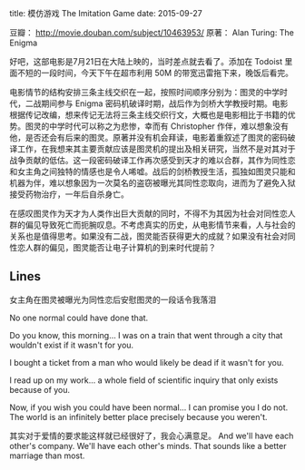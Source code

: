 title: 模仿游戏 The Imitation Game
date: 2015-09-27

豆瓣： http://movie.douban.com/subject/10463953/
原著：  Alan Turing: The Enigma

好吧，这部电影是7月21日在大陆上映的，当时差点就去看了。添加在 Todoist  里面不短的一段时间，今天下午在超市利用 50M 的带宽迅雷拖下来，晚饭后看完。

电影情节的结构安排三条主线交织在一起，按照时间顺序分别为：图灵的中学时代，二战期间参与 Enigma 密码机破译时期，战后作为剑桥大学教授时期。电影根据传记改编，想来传记无法将三条主线交织行文，大概也是电影相比于书籍的优势。图灵的中学时代可以称之为悲惨，幸而有 Christopher 作伴，难以想象没有他，是否还会有后来的图灵。原著并没有机会拜读，电影着重叙述了图灵的密码破译工作，在我想来其主要贡献应该是图灵机的提出及相关研究，当然不是对其对于战争贡献的低估。这一段密码破译工作再次感受到天才的难以合群，其作为同性恋和女主角之间独特的情感也是令人唏嘘。战后的剑桥教授生活，孤独如图灵只能和机器为伴，难以想象因为一次莫名的盗窃被曝光其同性恋取向，进而为了避免入狱接受药物治疗，一年后自杀身亡。

在感叹图灵作为天才为人类作出巨大贡献的同时，不得不为其因为社会对同性恋人群的偏见导致死亡而扼腕叹息。不考虑真实的历史，从电影情节来看，人与社会的关系也是值得思考。如果没有二战，图灵能否获得更大的成就？如果没有社会对同性恋人群的偏见，图灵能否让电子计算机的到来时代提前？

## Lines
女主角在图灵被曝光为同性恋后安慰图灵的一段话令我落泪

No one normal could have done that. 

Do you know, this morning... I was on a train that went through a city that wouldn't exist if it wasn't for you. 

I bought a ticket from a man who would likely be dead if it wasn't for you. 

I read up on my work... a whole field of scientific inquiry that only exists because of you. 

Now, if you wish you could have been normal... I can promise you I do not.  The world is an infinitely better place precisely because you weren't.


其实对于爱情的要求能这样就已经很好了，我会心满意足。
And we'll have each other's company. We'll have each other's minds. That sounds like a better marriage than most.